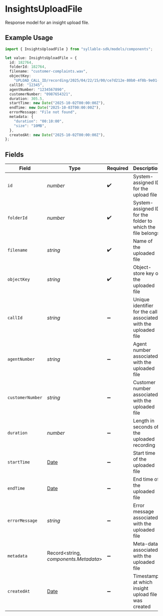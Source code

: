# InsightsUploadFile

Response model for an insight upload file.

## Example Usage

```typescript
import { InsightsUploadFile } from "syllable-sdk/models/components";

let value: InsightsUploadFile = {
  id: 182764,
  folderId: 182764,
  filename: "customer-complaints.wav",
  objectKey:
    "UPLOAD_CALL_ID/recording/2025/04/22/15/00/ce7d212e-80b0-4f0b-9e01-74322f146611.mp3",
  callId: "12345",
  agentNumber: "1234567890",
  customerNumber: "0987654321",
  duration: 305.5,
  startTime: new Date("2025-10-02T00:00:00Z"),
  endTime: new Date("2025-10-03T00:00:00Z"),
  errorMessage: "File not found",
  metadata: {
    "duration": "00:10:00",
    "size": "10MB",
  },
  createdAt: new Date("2025-10-02T00:00:00Z"),
};
```

## Fields

| Field                                                                                         | Type                                                                                          | Required                                                                                      | Description                                                                                   | Example                                                                                       |
| --------------------------------------------------------------------------------------------- | --------------------------------------------------------------------------------------------- | --------------------------------------------------------------------------------------------- | --------------------------------------------------------------------------------------------- | --------------------------------------------------------------------------------------------- |
| `id`                                                                                          | *number*                                                                                      | :heavy_check_mark:                                                                            | System-assigned ID for the upload file                                                        | 182764                                                                                        |
| `folderId`                                                                                    | *number*                                                                                      | :heavy_check_mark:                                                                            | System-assigned ID for the folder to which the file belongs                                   | 182764                                                                                        |
| `filename`                                                                                    | *string*                                                                                      | :heavy_check_mark:                                                                            | Name of the uploaded file                                                                     | customer-complaints.wav                                                                       |
| `objectKey`                                                                                   | *string*                                                                                      | :heavy_check_mark:                                                                            | Object-store key of the uploaded file                                                         | UPLOAD_CALL_ID/recording/2025/04/22/15/00/ce7d212e-80b0-4f0b-9e01-74322f146611.mp3            |
| `callId`                                                                                      | *string*                                                                                      | :heavy_minus_sign:                                                                            | Unique identifier for the call associated with the uploaded file                              | 12345                                                                                         |
| `agentNumber`                                                                                 | *string*                                                                                      | :heavy_minus_sign:                                                                            | Agent number associated with the uploaded file                                                | 1234567890                                                                                    |
| `customerNumber`                                                                              | *string*                                                                                      | :heavy_minus_sign:                                                                            | Customer number associated with the uploaded file                                             | 0987654321                                                                                    |
| `duration`                                                                                    | *number*                                                                                      | :heavy_minus_sign:                                                                            | Length in seconds of the uploaded recording                                                   | 305.5                                                                                         |
| `startTime`                                                                                   | [Date](https://developer.mozilla.org/en-US/docs/Web/JavaScript/Reference/Global_Objects/Date) | :heavy_minus_sign:                                                                            | Start time of the uploaded file                                                               | 2025-10-02T00:00:00Z                                                                          |
| `endTime`                                                                                     | [Date](https://developer.mozilla.org/en-US/docs/Web/JavaScript/Reference/Global_Objects/Date) | :heavy_minus_sign:                                                                            | End time of the uploaded file                                                                 | 2025-10-03T00:00:00Z                                                                          |
| `errorMessage`                                                                                | *string*                                                                                      | :heavy_minus_sign:                                                                            | Error message associated with the uploaded file                                               | File not found                                                                                |
| `metadata`                                                                                    | Record<string, *components.Metadata*>                                                         | :heavy_minus_sign:                                                                            | Meta-data associated with the uploaded file                                                   | {<br/>"duration": "00:10:00",<br/>"size": "10MB"<br/>}                                        |
| `createdAt`                                                                                   | [Date](https://developer.mozilla.org/en-US/docs/Web/JavaScript/Reference/Global_Objects/Date) | :heavy_minus_sign:                                                                            | Timestamp at which insight upload file was created                                            | 2025-10-02T00:00:00Z                                                                          |
